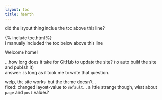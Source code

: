 ```yaml
---
layout: toc
title: hearth
---
```


did the layout thing inclue the toc above this line?

{% include toc.html %}  
i manually included the toc below above this line



Welcome home!

...how long does it take for GitHub to update the site? (to auto build the site and publish it)  
answer: as long as it took me to write that question.


welp, the site works, but the theme doesn't...  
fixed: changed layout-value to `default`... a little strange though, what about `page` and `post` values?

